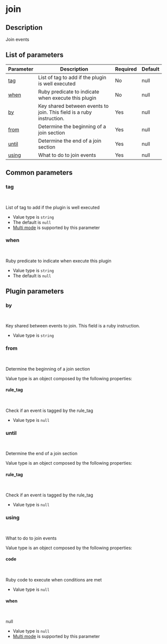 # join <Badge type='tip' text='community' vertical='top' />

## Description
Join events

## List of parameters
| Parameter | Description | Required | Default |
|---|---|---|---|
| [tag](#tag) | List of tag to add if the plugin is well executed | No | null |
| [when](#when) | Ruby predicate to indicate when execute this plugin | No | null |
| [by](#by) | Key shared between events to join. This field is a ruby instruction. | Yes | null |
| [from](#from) | Determine the beginning of a join section | Yes | null |
| [until](#until) | Determine the end of a join section | Yes | null |
| [using](#using) | What to do to join events | Yes | null |

## Common parameters
### tag
<br/>
<Badge type=warning text=optional vertical=bottom />

List of tag to add if the plugin is well executed
- Value type is `string`
- The default is `null`
- [Multi mode](#) is supported by this parameter

### when
<br/>
<Badge type=warning text=optional vertical=bottom />

Ruby predicate to indicate when execute this plugin
- Value type is `string`
- The default is `null`

## Plugin parameters
### by
<br/>
<Badge type=tip text=required vertical=bottom />

Key shared between events to join. This field is a ruby instruction.
- Value type is `string`

### from
<br/>
<Badge type=tip text=required vertical=bottom />

Determine the beginning of a join section

Value type is an object composed by the following properties: 
#### rule_tag

<br/>
<Badge type=tip text=required vertical=bottom />

  Check if an event is tagged by the rule_tag

  - Value type is `null`

### until
<br/>
<Badge type=tip text=required vertical=bottom />

Determine the end of a join section

Value type is an object composed by the following properties: 
#### rule_tag

<br/>
<Badge type=tip text=required vertical=bottom />

  Check if an event is tagged by the rule_tag

  - Value type is `null`

### using
<br/>
<Badge type=tip text=required vertical=bottom />

What to do to join events

Value type is an object composed by the following properties: 
#### code

<br/>
<Badge type=tip text=required vertical=bottom />

  Ruby code to execute when conditions are met

  - Value type is `null`
#### when

<br/>
<Badge type=tip text=required vertical=bottom />

  null

  - Value type is `null`
- [Multi mode](#) is supported by this parameter

